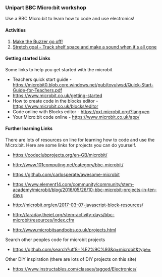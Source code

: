 ### Unipart BBC Micro:bit workshop

Use a BBC Micro:bit to learn how to code and use electronics!

#### Activities

1. [Make the Buzzer go off!](https://raw.githubusercontent.com/camallen/unipart_bbc_microbit/master/activity_1.md)
1. [Stretch goal - Track shelf space and make a sound when it's all gone](https://raw.githubusercontent.com/camallen/unipart_bbc_microbit/master/activity_2.md)

#### Getting started Links
Some links to help you get started with the microbit
+ Teachers quick start guide -  https://microbit0.blob.core.windows.net/pub/tovulwsd/Quick-Start-Guide-for-Teachers.pdf
+ https://www.microbit.co.uk/getting-started
+ How to create code in the blocks editor - https://www.microbit.co.uk/blocks/editor
+ Code online with Blocks editor - https://pxt.microbit.org/?lang=en
+ Your Micro:bit code online - https://www.microbit.co.uk/app/


#### Further learning Links

There are lots of resources on line for learning how to code and use the Micro:bit. Here are some links for projects you can do yourself.

+ https://codeclubprojects.org/en-GB/microbit/
+ http://www.101computing.net/category/bbc-microbit/
+ https://github.com/carlosperate/awesome-microbit
+ https://www.element14.com/community/community/stem-academy/microbit/blog/2016/05/26/10-bbc-microbit-projects-in-ten-days
+ http://microbit.org/en/2017-03-07-javascript-block-resources/

+ http://faraday.theiet.org/stem-activity-days/bbc-microbit/resources/index.cfm
+ http://www.microbitsandbobs.co.uk/projects.html

Search other peoples code for microbit projects
+ https://github.com/search?utf8=%E2%9C%93&q=microbit&type=

Other DIY inspiration (there are lots of DIY projects on this site)
+ https://www.instructables.com/classes/tagged/Electronics/
